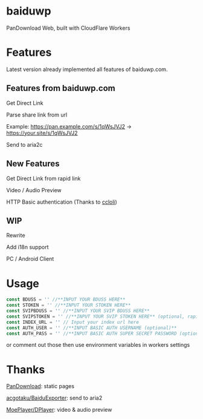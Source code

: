 # baiduwp

PanDownload Web, built with CloudFlare Workers

# Features

Latest version already implemented all features of baiduwp.com.

## Features from baiduwp.com

Get Direct Link

Parse share link from url 

Example: https://pan.example.com/s/1qWsJVJ2 -> https://your.site/s/1qWsJVJ2

Send to aria2c

## New Features

Get Direct Link from rapid link

Video / Audio Preview

HTTP Basic authentication (Thanks to [ccloli](https://github.com/ccloli))

## WIP

Rewrite

Add i18n support

PC / Android Client

# Usage

```javascript
const BDUSS = '' //**INPUT YOUR BDUSS HERE**
const STOKEN = '' //**INPUT YOUR STOKEN HERE**
const SVIPBDUSS = '' //**INPUT YOUR SVIP BDUSS HERE**
const SVIPSTOKEN = '' //**INPUT YOUR SVIP STOKEN HERE** (optional, rapid need)
const INDEX_URL = '' // Input your index url here
const AUTH_USER = '' //**INPUT BASIC AUTH USERNAME (optional)**
const AUTH_PASS = '' //**INPUT BASIC AUTH SUPER SECRET PASSWORD (optional)**
```

or comment out those then use environment variables in workers settings

# Thanks

[PanDownload](https://pandownload.com): static pages

[acgotaku/BaiduExporter](https://github.com/acgotaku/BaiduExporter): send to aria2

[MoePlayer/DPlayer](https://github.com/MoePlayer/DPlayer): video & audio preview
